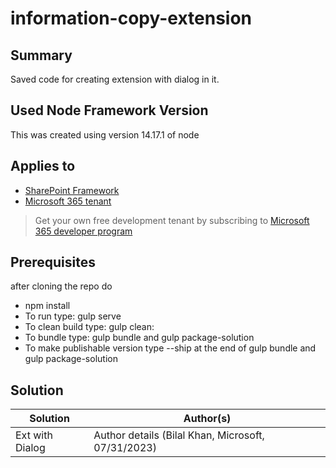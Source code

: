 # information-copy-extension

## Summary

Saved code for creating extension with dialog in it.

## Used Node Framework Version

This was created using version 14.17.1 of node

## Applies to

- [SharePoint Framework](https://aka.ms/spfx)
- [Microsoft 365 tenant](https://docs.microsoft.com/en-us/sharepoint/dev/spfx/set-up-your-developer-tenant)

> Get your own free development tenant by subscribing to [Microsoft 365 developer program](http://aka.ms/o365devprogram)

## Prerequisites

after cloning the repo do 
- npm install
- To run type: gulp serve
- To clean build type: gulp clean:
- To bundle type: gulp bundle and gulp package-solution
- To make publishable version type --ship at the end of gulp bundle and gulp package-solution

## Solution

| Solution        | Author(s)                                               |
| --------------- | ------------------------------------------------------- |
| Ext with Dialog | Author details (Bilal Khan, Microsoft, 07/31/2023)      |
